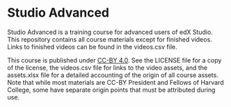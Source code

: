 # Studio Advanced

Studio Advanced is a training course for advanced users of edX Studio. This repository contains all course materials except for finished videos. Links to finished videos can be found in the videos.csv file.

This course is published under [CC-BY 4.0](https://creativecommons.org/licenses/by/4.0/). See the LICENSE file for a copy of the license, the videos.csv file for links to the video assets, and the assets.xlsx file for a detailed accounting of the origin of all course assets. Note that while most materials are CC-BY President and Fellows of Harvard College, some have separate origin points that must be attributed during use.
